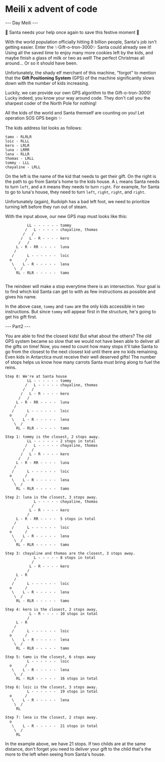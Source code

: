 # Meili x advent of code

--- Day Meili ---

🎅 Santa needs your help once again to save this festive moment 🎄

With the world population officially hitting 8 billion people, Santa's job isn't getting easier. Enter the ✨Gift-o-tron-3000✨
Santa could already see it! Using all the saved time to enjoy many more cookies left by the kids, and maybe finish a glass of milk or two as well! The perfect Christmas all around...
Or so it should have been.

Unfortunately, the shady elf merchant of this machine, "forgot" to mention that the **Gift Positioning System** (GPS) of the machine  significantly slows down with the number of kids increasing.

Luckily, we can provide our own GPS algorithm to the Gift-o-tron-3000! Lucky indeed, you know your way around code. They don't call you the sharpest coder of the North Pole for nothing!

All the kids of the world and Santa themself are counting on you! Let operation SOS GPS begin ✨

The kids address list looks as follows:
```
tamo - RLRLR
loic - RLLL
kero - LRLR
luna - LRRR
lena - RLLR
thomas - LRLL
tommy - LLL
chayaline - LRLL
```

On the left is the name of the kid that needs to get their gift.
On the right is the path to go from Santa's home to the kids house. A `L` means Santa needs to turn `left`, and a `R` means they needs to turn `right`.
For example, for Santa to go to luna's house, they need to turn `left`, `right`, `right`, and `right`.

Unfortunately (again), Rudolph has a bad left foot, we need to prioritize turning left before they run out of steam.

With the input above, our new GPS map must looks like this:
```
          LL - - - - - - tommy
         /   L - - - - - chayaline, thomas
        /   /
       /   L - R - - - - kero
      /   /
     L - R - RR - - - -  luna
    /    
   /      L - - - - - -  loic
  o      /
   \    L - R - - - - -  lena
    \  /
     RL - RLR - - - - -  tamo
         
```

The reindeer will make a stop everytime there is an intersection.
Your goal is to find which kid Santa can get to with as few instructions as possible and gives his name.

In the above case, `tommy` and `tamo` are the only kids accessible in two instructions. But since `tommy` will appear first in the structure, he's going to get his gift first.


--- Part2 ---

You are able to find the closest kids! But what about the others? The old GPS system became so slow that we would not have been able to deliver all the gifts on time!
Now, you need to count how many stops it'll take Santa to go from the closest to the next closest kid until there are no kids remaining.
Even kids in Antarctica must receive their well deserved gifts!
The number of stops helps us know how many carrots Santa must bring along to fuel the reins.

```
Step 0: We're at Santa house
          LL - - - - - - tommy
         /   L - - - - - chayaline, thomas
        /   /
       /   L - R - - - - kero
      /   /
     L - R - RR - - - -  luna
    /    
   /      L - - - - - -  loic
  o      /
   \    L - R - - - - -  lena
    \  /
     RL - RLR - - - - -  tamo
         
Step 1: tommy is the closest, 2 stops away.
          LL - - - - - - 2 stops in total
         /   L - - - - - chayaline, thomas
        /   /
       /   L - R - - - - kero
      /   /
     L - R - RR - - - -  luna
    /    
   /      L - - - - - -  loic
  o      /
   \    L - R - - - - -  lena
    \  /
     RL - RLR - - - - -  tamo

Step 2: luna is the closest, 3 stops away.
             L - - - - - chayaline, thomas
            /
           L - R - - - - kero
          /
     L - R - RR - - - -  5 stops in total
    /    
   /      L - - - - - -  loic
  o      /
   \    L - R - - - - -  lena
    \  /
     RL - RLR - - - - -  tamo
      
Step 3: chayaline and thomas are the closest, 3 stops away.
             L - - - - - 8 stops in total
            /
           L - R - - - - kero
          /
     L - R
    /    
   /      L - - - - - -  loic
  o      /
   \    L - R - - - - -  lena
    \  /
     RL - RLR - - - - -  tamo
      
Step 4: kero is the closest, 2 stops away.
           L - R - - - - 10 stops in total
          /
     L - R
    /    
   /      L - - - - - -  loic
  o      /
   \    L - R - - - - -  lena
    \  /
     RL - RLR - - - - -  tamo
      
Step 5: tamo is the closest, 6 stops away
          L - - - - - -  loic
  o      /
   \    L - R - - - - -  lena
    \  /
     RL - RLR - - - - -  16 stops in total

Step 6: loic is the closest, 3 stops away.
          L - - - - - -  19 stops in total
  o      /
   \    L - R - - - - -  lena
    \  /
     RL
      
Step 7: lena is the closest, 2 stops away.
  o        
   \    L - R - - - - -  21 stops in total
    \  /
     RL
```

In the example above, we have 21 stops.
If two childs are at the same distance, don't forget you need to deliver your gift to the child that's the more to the left when seeing from Santa's house.
